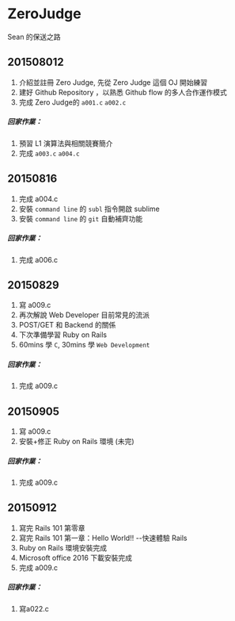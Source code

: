 # ZeroJudge
Sean 的保送之路

## 201508012
1. 介紹並註冊 Zero Judge, 先從 Zero Judge 這個 OJ 開始練習
2. 建好 Github Repository ，以熟悉 Github flow 的多人合作運作模式
3. 完成 Zero Judge的 `a001.c` `a002.c`

##### 回家作業：
1. 預習 L1 演算法與相關競賽簡介
2. 完成 `a003.c` `a004.c`


## 20150816
1. 完成 a004.c
2. 安裝 `command line` 的 `subl` 指令開啟 sublime
3. 安裝 `command line` 的 `git` 自動補齊功能 

##### 回家作業：
1. 完成 a006.c

## 20150829
1. 寫 a009.c
2. 再次解說 Web Developer 目前常見的流派
3. POST/GET 和 Backend 的關係
4. 下次準備學習 Ruby on Rails
5. 60mins 學 `C`, 30mins 學 `Web Development`

##### 回家作業：
1. 完成 a009.c

## 20150905
1. 寫 a009.c
2. 安裝+修正 Ruby on Rails 環境 (未完)

##### 回家作業：
1. 完成 a009.c

## 20150912
1. 寫完 Rails 101 第零章
2. 寫完 Rails 101 第一章：Hello World!! --快速體驗 Rails
3. Ruby on Rails 環境安裝完成
4. Microsoft office 2016 下載安裝完成
5. 完成 a009.c

##### 回家作業：
1. 寫a022.c
